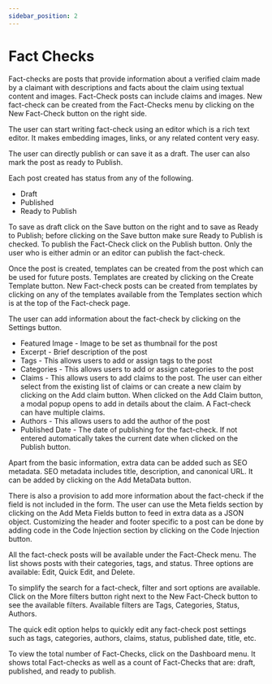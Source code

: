 ```yaml
---
sidebar_position: 2
---
```


# Fact Checks

Fact-checks are posts that provide information about a verified claim made by a claimant with descriptions and facts about the claim using textual content and images.
Fact-Check posts can include claims and images.
New fact-check can be created from the Fact-Checks menu by clicking on the New Fact-Check button on the right side.

The user can start writing fact-check using an editor which is a rich text editor. It makes embedding images, links, or any related content very easy.

The user can directly publish or can save it as a draft. The user can also mark the post as ready to Publish.
 
Each post created has status from any of the following.
- Draft
- Published
- Ready to Publish

To save as draft click on the Save button on the right and to save as Ready to Publish; before clicking on the Save button make sure Ready to Publish is checked.
To publish the Fact-Check click on the Publish button. Only the user who is either admin or an editor can publish the fact-check.

Once the post is created, templates can be created from the post which can be used for future posts. Templates are created by clicking on the Create Template button.
New Fact-check posts can be created from templates by clicking on any of the templates available from the Templates section which is at the top of the Fact-check page.

The user can add information about the fact-check by clicking on the Settings button.

- Featured Image - Image to be set as thumbnail for the post
- Excerpt - Brief description of the post
- Tags - This allows users to add or assign tags to the post
- Categories - This allows users to add or assign categories to the post
- Claims - This allows users to add claims to the post. The user can either select from the existing list of claims or can create a new  claim by clicking on the Add claim button.
When clicked on the Add Claim button, a modal popup opens to add in details about the claim.
A Fact-check can have multiple claims.
- Authors - This allows users to add the author of the post
- Published Date - The date of publishing for the fact-check. If not entered automatically takes the current date when clicked on the Publish button.

Apart from the basic information, extra data can be added such as SEO metadata. SEO metadata includes title, description, and canonical URL. It can be added by clicking on the Add MetaData button.

There is also a provision to add more information about the fact-check if the field is not included in the form. The user can use the Meta fields section by clicking on the Add Meta Fields button to feed in extra data as a JSON object.
Customizing the header and footer specific to a post can be done by adding code in the Code Injection section by clicking on the Code Injection button.

All the fact-check posts will be available under the Fact-Check menu. The list shows posts with their categories, tags, and status. Three options are available: Edit, Quick Edit, and Delete.

To simplify the search for a fact-check, filter and sort options are available.
Click on the More filters button right next to the New Fact-Check button to see the available filters.
Available filters are Tags, Categories, Status, Authors.

The quick edit option helps to quickly edit any fact-check post settings such as tags, categories, authors, claims, status, published date, title, etc.

To view the total number of Fact-Checks, click on the Dashboard menu.
It shows total Fact-checks as well as a count of Fact-Checks that are:  draft, published, and ready to publish.
